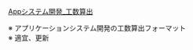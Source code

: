 [Appシステム開発_工数算出](https://docs.google.com/spreadsheets/d/1xvc8Aro3yaItX8IJ84MqD00r7NklaY2u/edit?usp=sharing&ouid=100514176634243219503&rtpof=true&sd=true)

※ アプリケーションシステム開発の工数算出フォーマット</br>
※ 適宜、更新
